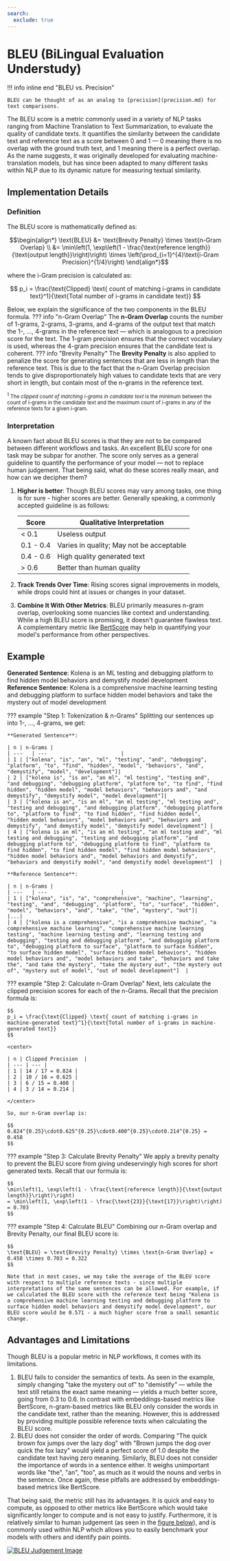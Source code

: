 ```yaml
---
search:
  exclude: true
---
```


# BLEU (**B**i**L**ingual **E**valuation **U**nderstudy)

!!! info inline end "BLEU vs. Precision"

    BLEU can be thought of as an analog to [precision](precision.md) for text comparisons.

The BLEU score is a metric commonly used in a variety of NLP tasks ranging from Machine Translation to Text Summarization, to evaluate the quality of candidate texts. It quantifies the similarity between the candidate text and reference text as a score between 0 and 1 — 0 meaning there is no overlap with the ground truth text, and 1 meaning there is a perfect overlap. As the name suggests, it was originally developed for evaluating machine-translation models, but has since been adapted to many different tasks within NLP due to its dynamic nature for measuring textual similarity.

## Implementation Details
### Definition
The BLEU score is mathematically defined as:

$$\begin{align*} \text{BLEU} &= \text{Brevity Penalty} \times \text{n-Gram Overlap} \\
&= \min\left(1, \exp\left(1 - \frac{\text{reference length}}{\text{output length}}\right)\right) \times \left(\prod_{i=1}^{4}\text{i-Gram Precision}^{1/4}\right)
\end{align*}$$

where the i-Gram precision is calculated as:

$$
p_i = \frac{\text{Clipped} \text{ count of matching i-grams in candidate text}^1}{\text{Total number of i-grams in candidate text}}
$$

Below, we explain the significance of the two components in the BLEU formula.
??? info "n-Gram Overlap"
    The **n-Gram Overlap** counts the number of 1-grams, 2-grams, 3-grams, and 4-grams of the output text that match the 1-, ..., 4-grams in the reference text — which is analogous to a precision score for the text. The 1-gram precision ensures that the correct vocabulary is used, whereas the 4-gram precision ensures that the candidate text is coherent.
??? info "Brevity Penalty"
    The **Brevity Penalty** is also applied to penalize the score for generating sentences that are less in length than the reference text. This is due to the fact that the n-Gram Overlap precision tends to give disproportionately high values to candidate texts that are very short in length, but contain most of the n-grams in the reference text.

<div class="footnote-content">
    <p style="font-size: smaller;">
        <sup>1</sup> The <i>clipped count of matching i-grams in candidate text</i> is the minimum between the count of i-grams in the candidate text and the maximum count of i-grams in any of the reference texts for a given i-gram.
    </p>
</div>

### Interpretation
A known fact about BLEU scores is that they are not to be compared between different workflows and tasks. An excellent BLEU score for one task may be subpar for another. The score only serves as a general guideline to quantify the performance of your model — not to replace human judgement. That being said, what do these scores really mean, and how can we decipher them?

1. **Higher is better**: Though BLEU scores may vary among tasks, one thing is for sure - higher scores are better. Generally speaking, a commonly accepted guideline is as follows: <br>

    | Score | Qualitative Interpretation |
    | ---   | ---                        |
    | < 0.1 | Useless output             |
    | 0.1 - 0.4 | Varies in quality; May not be acceptable |
    | 0.4 - 0.6 | High quality generated text |
    | > 0.6 | Better than human quality  |

2. **Track Trends Over Time**: Rising scores signal improvements in models, while drops could hint at issues or changes in your dataset.

3. **Combine It With Other Metrics**: BLEU primarily measures n-gram overlap, overlooking some nuancies like context and understanding. While a high BLEU score is promising, it doesn't guarantee flawless text. A complementary metric like [BertScore]() may help in quantifying your model's performance from other perspectives.

## Example

**Generated Sentence**: Kolena is an ML testing and debugging platform to find hidden model behaviors and demystify model development <br>
**Reference Sentence**: Kolena is a comprehensive machine learning testing and debugging platform to surface hidden model behaviors and take the mystery out of model development

??? example "Step 1: Tokenization & n-Grams"
    Splitting our sentences up into 1-, ..., 4-grams, we get:

    **Generated Sentence**:

    | n | n-Grams |
    | ---   | ---                        |
    | 1 | ["kolena", "is", "an", "ml", "testing", "and", "debugging", "platform", "to", "find", "hidden", "model", "behaviors", "and", "demystify", "model", "development"]|
    | 2 | ["kolena is", "is an", "an ml", "ml testing", "testing and", "and debugging", "debugging platform", "platform to", "to find", "find hidden", "hidden model", "model behaviors", "behaviors and", "and demystify", "demystify model", "model development"]|
    | 3 | ["kolena is an", "is an ml", "an ml testing", "ml testing and", "testing and debugging", "and debugging platform", "debugging platform to", "platform to find", "to find hidden", "find hidden model", "hidden model behaviors", "model behaviors and", "behaviors and demystify", "and demystify model", "demystify model development"] |
    | 4 | ["kolena is an ml", "is an ml testing", "an ml testing and", "ml testing and debugging", "testing and debugging platform", "and debugging platform to", "debugging platform to find", "platform to find hidden", "to find hidden model", "find hidden model behaviors", "hidden model behaviors and", "model behaviors and demystify", "behaviors and demystify model", "and demystify model development"]  |

    **Reference Sentence**:

    | n | n-Grams |
    | ---   | ---                        |
    | 1 | ["kolena", "is", "a", "comprehensive", "machine", "learning", "testing", "and", "debugging", "platform", "to", "surface", "hidden", "model", "behaviors", "and", "take", "the", "mystery", "out"]|
    |...|
    | 4 | ["kolena is a comprehensive", "is a comprehensive machine", "a comprehensive machine learning", "comprehensive machine learning testing", "machine learning testing and", "learning testing and debugging", "testing and debugging platform", "and debugging platform to", "debugging platform to surface", "platform to surface hidden", "to surface hidden model", "surface hidden model behaviors", "hidden model behaviors and", "model behaviors and take", "behaviors and take the", "and take the mystery", "take the mystery out", "the mystery out of", "mystery out of model", "out of model development"]  |

??? example "Step 2: Calculate n-Gram Overlap"
    Next, lets calculate the clipped precision scores for each of the n-Grams. Recall that the precision formula is:

    $$
    p_i = \frac{\text{Clipped} \text{ count of matching i-grams in machine-generated text}^1}{\text{Total number of i-grams in machine-generated text}}
    $$

    <center>

    | n | Clipped Precision  |
    | --- | --- |
    | 1 | 14 / 17 = 0.824 |
    | 2 | 10 / 16 = 0.625 |
    | 3 | 6 / 15 = 0.400 |
    | 4 | 3 / 14 = 0.214 |

    </center>

    So, our n-Gram overlap is:

    $$
    0.824^{0.25}\cdot0.625^{0.25}\cdot0.400^{0.25}\cdot0.214^{0.25} = 0.458
    $$

??? example "Step 3: Calculate Brevity Penalty"
    We apply a brevity penalty to prevent the BLEU score from giving undeservingly high scores for short generated texts. Recall that our formula is:

    $$
    \min\left(1, \exp\left(1 - \frac{\text{reference length}}{\text{output length}}\right)\right)
    = \min\left(1, \exp\left(1 - \frac{\text{23}}{\text{17}}\right)\right)
    = 0.703
    $$

??? example "Step 4: Calculate BLEU"
    Combining our n-Gram overlap and Brevity Penalty, our final BLEU score is:

    $$
    \text{BLEU} = \text{Brevity Penalty} \times \text{n-Gram Overlap} = 0.458 \times 0.703 = 0.322
    $$

    Note that in most cases, we may take the average of the BLEU score with respect to multiple reference texts - since multiple interpretations of the same sentences can be allowed. For example, if we calculated the BLEU score with the reference text being "Kolena is a comprehensive machine learning testing and debugging platform to surface hidden model behaviors and demystify model development", our BLEU score would be 0.571 - a much higher score from a small semantic change.


## Advantages and Limitations
Though BLEU is a popular metric in NLP workflows, it comes with its limitations.

1. BLEU fails to consider the semantics of texts. As seen in the example, simply changing "take the mystery out of" to "demistify" — while the text still retains the exact same meaning — yields a much better score, going from 0.3 to 0.6. In contrast with embeddings-based metrics like BertScore, n-gram-based metrics like BLEU only consider the words in the candidate text, rather than the meaning. However, this is addressed by providing multiple possible reference texts when calculating the BLEU score.
2. BLEU does not consider the order of words. Comparing "The quick brown fox jumps over the lazy dog" with "Brown jumps the dog over quick the fox lazy" would yield a perfect score of 1.0 despite the candidate text having zero meaning. Similarly, BLEU does not consider the importance of words in a sentence either. It weighs unimportant words like "the", "an", "too", as much as it would the nouns and verbs in the sentence. Once again, these pitfalls are addressed by embeddings-based metrics like BertScore.

That being said, the metric still has its advantages. It is quick and easy to compute, as opposed to other metrics like BertScore which would take significantly longer to compute and is not easy to justify. Furthermore, it is relatively similar to human judgement (as seen in the [figure below](https://aclanthology.org/P02-1040.pdf)), and is commonly used within NLP which allows you to easily benchmark your models with others and identify pain points.

[![BLEU Judgement Image](../assets/images/bleu-judgement.png)](https://aclanthology.org/P02-1040.pdf)
